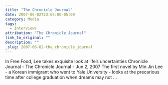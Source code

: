 ```yaml
---
title: "The Chronicle Journal"
date: 2007-06-02T23:05:00-05:00
category: Media
tags:
  - Interviews
attribution: "The Chronicle Journal"
link_to_original: ""
description: ""
_slug: 2007-06-02-the_chronicle_journal
---
```


In Free Food, Lee takes exquisite look at life’s uncertainties
Chronicle Journal - The Chronicle Journal - Jun 2, 2007
The first novel by Min Jin Lee - a Korean immigrant who went to Yale University - looks at the precarious time after college graduation when dreams may not ...

